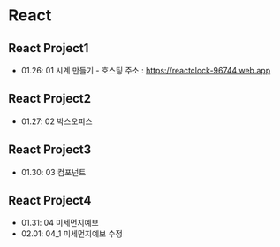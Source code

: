 # React
## React Project1
+ 01.26: 01 시계 만들기 - 호스팅 주소 : https://reactclock-96744.web.app
## React Project2
+ 01.27: 02 박스오피스
## React Project3
+ 01.30: 03 컴포넌트 
## React Project4
+ 01.31: 04 미세먼지예보
+ 02.01: 04_1 미세먼지예보 수정
